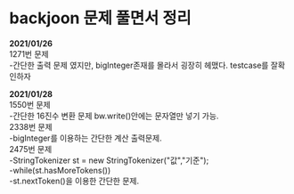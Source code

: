 # backjoon 문제 풀면서 정리

**2021/01/26**  
1271번 문제  
-간단한 출력 문제 였지만, bigInteger존재를 몰라서 굉장히 헤맸다. testcase를 잘확인하자

**2021/01/28**  
1550번 문제  
-간단한 16진수 변환 문제 bw.write()안에는 문자열만 넣기 가능.  
2338번 문제  
-bigInteger를 이용하는 간단한 계산 출력문제.  
2475번 문제  
-StringTokenizer st = new StringTokenizer("값","기준");  
-while(st.hasMoreTokens())  
-st.nextToken()을 이용한 간단한 문제. 

